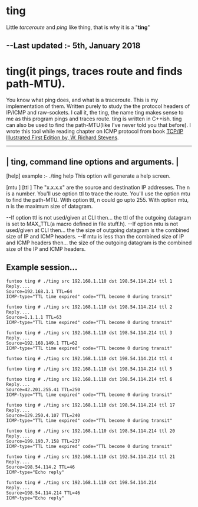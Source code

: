 ting
====
Little _tarceroute_ and _ping_ like thing, that is why it is a "**ting**"

--Last updated :- 5th, January 2018
-----------------------------------

**ting**(it pings, traces route and finds path-MTU). 
====================================================
You know what ping does, and what is a traceroute. 
This is my implementation of them. Written purely to study the the protocol headers of IP/ICMP and raw-sockets. I call it, the ting, the name ting makes sense to me as this program pings and traces route. ting is written in C++ish. ting can also be used to find the path-MTU(like I've never told you that before). I wrote this tool while reading chapter on ICMP protocol from book [TCP/IP Illustrated First Edition by, ](https://en.wikipedia.org/wiki/TCP/IP_Illustrated)[W. Richard Stevens](https://en.wikipedia.org/wiki/W._Richard_Stevens).

---------------------------------------------
| ting, command line options and arguments. |
---------------------------------------------
 [help]
   example :- ./ting help
   This option will generate a help screen.

 <src x.x.x.x dst x.x.x.x> [mtu <n>] [ttl <n>]
   The "x.x.x.x" are the source and destination IP addresses. The n is a number. 
   You'll use option ttl to trace the route. 
   You'll use the option mtu to find the path-MTU. 
   With option ttl, n could go upto 255. 
   With option mtu, n is the maximum size of datagram. 

 --If option ttl is not used/given at CLI then... 
      the ttl of the outgoing datagram is set to MAX_TTL(a macro defined in file stuff.h).
 --If option mtu is not used/given at CLI then... 
      the the size of outgoing datagram is the combined size of IP and ICMP headers.
 --If mtu is less than the combined size of IP and ICMP headers then... 
      the size of the outgoing datagram is the combined size of the IP and ICMP headers. 


Example session...
------------------
````
funtoo ting # ./ting src 192.168.1.110 dst 198.54.114.214 ttl 1
Reply....
Source=192.168.1.1 TTL=64
ICMP-type="TTL time expired" code="TTL become 0 during transit"

funtoo ting # ./ting src 192.168.1.110 dst 198.54.114.214 ttl 2
Reply....
Source=1.1.1.1 TTL=63
ICMP-type="TTL time expired" code="TTL become 0 during transit"

funtoo ting # ./ting src 192.168.1.110 dst 198.54.114.214 ttl 3
Reply....
Source=192.168.149.1 TTL=62
ICMP-type="TTL time expired" code="TTL become 0 during transit"

funtoo ting # ./ting src 192.168.1.110 dst 198.54.114.214 ttl 4

funtoo ting # ./ting src 192.168.1.110 dst 198.54.114.214 ttl 5

funtoo ting # ./ting src 192.168.1.110 dst 198.54.114.214 ttl 6
Reply....
Source=42.201.255.41 TTL=250
ICMP-type="TTL time expired" code="TTL become 0 during transit"

funtoo ting # ./ting src 192.168.1.110 dst 198.54.114.214 ttl 17
Reply....
Source=129.250.4.107 TTL=240
ICMP-type="TTL time expired" code="TTL become 0 during transit"

funtoo ting # ./ting src 192.168.1.110 dst 198.54.114.214 ttl 20
Reply....
Source=199.193.7.158 TTL=237
ICMP-type="TTL time expired" code="TTL become 0 during transit"

funtoo ting # ./ting src 192.168.1.110 dst 192.54.114.214 ttl 21
Reply....
Source=198.54.114.2 TTL=46
ICMP-type="Echo reply"

funtoo ting # ./ting src 192.168.1.110 dst 198.54.114.214
Reply....
Source=198.54.114.214 TTL=46
ICMP-type="Echo reply"
````

